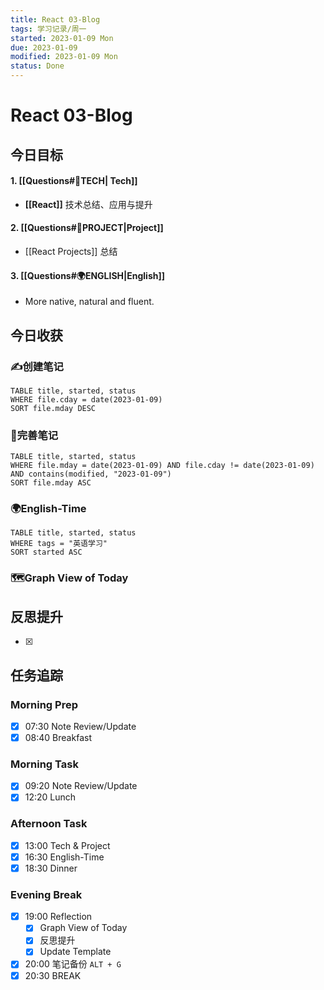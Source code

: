```yaml
---
title: React 03-Blog
tags: 学习记录/周一
started: 2023-01-09 Mon
due: 2023-01-09
modified: 2023-01-09 Mon
status: Done
---
```

# React 03-Blog
## 今日目标
#### 1. [[Questions#🚀TECH| Tech]]
- **[[React]]** 技术总结、应用与提升
#### 2. [[Questions#🚀PROJECT|Project]]
- [[React Projects]] 总结
#### 3. [[Questions#🌍ENGLISH|English]]
- More native, natural and fluent.
## 今日收获
### ✍️创建笔记
```dataview
TABLE title, started, status
WHERE file.cday = date(2023-01-09)
SORT file.mday DESC
```

### 📝完善笔记

```dataview
TABLE title, started, status
WHERE file.mday = date(2023-01-09) AND file.cday != date(2023-01-09) AND contains(modified, "2023-01-09")
SORT file.mday ASC
```
### 🌍English-Time

```dataview
TABLE title, started, status
WHERE tags = "英语学习"
SORT started ASC
```

### 🗺️Graph View of Today

## 反思提升
- [x] 
## 任务追踪
### Morning Prep
- [x] 07:30 Note Review/Update
- [x] 08:40 Breakfast
### Morning Task
- [x] 09:20 Note Review/Update
- [x] 12:20 Lunch
### Afternoon Task
- [x] 13:00 Tech & Project
- [x] 16:30 English-Time
- [x] 18:30 Dinner
### Evening Break
- [x] 19:00 Reflection
	- [x] Graph View of Today
	- [x] 反思提升
	- [x] Update Template 
- [x] 20:00 笔记备份 `ALT + G`
- [x] 20:30 BREAK